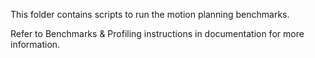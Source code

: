 <!--
Copyright (c) 2023 NVIDIA CORPORATION & AFFILIATES. All rights reserved.

NVIDIA CORPORATION, its affiliates and licensors retain all intellectual
property and proprietary rights in and to this material, related
documentation and any modifications thereto. Any use, reproduction,
disclosure or distribution of this material and related documentation
without an express license agreement from NVIDIA CORPORATION or
its affiliates is strictly prohibited.
-->
This folder contains scripts to run the motion planning benchmarks.

Refer to Benchmarks & Profiling instructions in documentation for more information.
